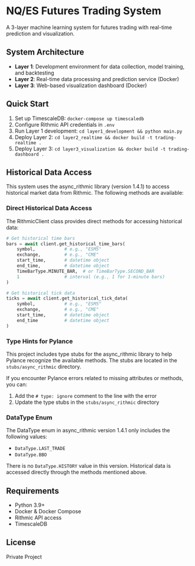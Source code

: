 ﻿# NQ/ES Futures Trading System

A 3-layer machine learning system for futures trading with real-time prediction and visualization.

## System Architecture

- **Layer 1**: Development environment for data collection, model training, and backtesting
- **Layer 2**: Real-time data processing and prediction service (Docker)
- **Layer 3**: Web-based visualization dashboard (Docker)

## Quick Start

1. Set up TimescaleDB: `docker-compose up timescaledb`
2. Configure Rithmic API credentials in `.env`
3. Run Layer 1 development: `cd layer1_development && python main.py`
4. Deploy Layer 2: `cd layer2_realtime && docker build -t trading-realtime .`
5. Deploy Layer 3: `cd layer3_visualization && docker build -t trading-dashboard .`

## Historical Data Access

This system uses the async_rithmic library (version 1.4.1) to access historical market data from Rithmic. The following methods are available:

### Direct Historical Data Access

The RithmicClient class provides direct methods for accessing historical data:

```python
# Get historical time bars
bars = await client.get_historical_time_bars(
    symbol,           # e.g., "ESM5"
    exchange,         # e.g., "CME"
    start_time,       # datetime object
    end_time,         # datetime object
    TimeBarType.MINUTE_BAR,  # or TimeBarType.SECOND_BAR
    1                 # interval (e.g., 1 for 1-minute bars)
)

# Get historical tick data
ticks = await client.get_historical_tick_data(
    symbol,           # e.g., "ESM5"
    exchange,         # e.g., "CME"
    start_time,       # datetime object
    end_time          # datetime object
)
```

### Type Hints for Pylance

This project includes type stubs for the async_rithmic library to help Pylance recognize the available methods. The stubs are located in the `stubs/async_rithmic` directory.

If you encounter Pylance errors related to missing attributes or methods, you can:

1. Add the `# type: ignore` comment to the line with the error
2. Update the type stubs in the `stubs/async_rithmic` directory

### DataType Enum

The DataType enum in async_rithmic version 1.4.1 only includes the following values:

- `DataType.LAST_TRADE`
- `DataType.BBO`

There is no `DataType.HISTORY` value in this version. Historical data is accessed directly through the methods mentioned above.

## Requirements

- Python 3.9+
- Docker & Docker Compose
- Rithmic API access
- TimescaleDB

## License

Private Project
